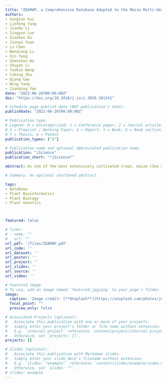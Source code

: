 ```yaml
---
title: "ZEAMAP, a Comprehensive Database Adapted to the Maize Multi-Omics Era"
authors:
- Songtao Gui
- Linfeng Yang
- Jianbo Li
- Jingyun Luo
- Xiaokai Xu
- Jianyu Yuan
- Lu Chen
- Wenqiang Li
- Xin Yang
- Shenshen Wu
- Shuyan Li
- Yuebin Wang
- Yabing Zhu
- Qiang Gao
- Ning Yang
- Jianbing Yan
date: "2022-06-26T00:00:00Z"
doi: "https://doi.org/10.1016/j.isci.2020.101241"

# Schedule page publish date (NOT publication's date).
publishDate: "2022-06-26T00:00:00Z"

# Publication type.
# Legend: 0 = Uncategorized; 1 = Conference paper; 2 = Journal article;
# 3 = Preprint / Working Paper; 4 = Report; 5 = Book; 6 = Book section;
# 7 = Thesis; 8 = Patent
publication_types: ["2"]

# Publication name and optional abbreviated publication name.
publication: "iScience"
publication_short: "*iScience*"

abstract: As one of the most extensively cultivated crops, maize (Zea mays L.) has been extensively studied by researchers and breeders for over a century. With advances in high-throughput detection of various omics data, a wealth of multi-dimensional and multi-omics information has been accumulated for maize and its wild relative, teosinte. Integration of this information has the potential to accelerate genetic research and generate improvements in maize agronomic traits. To this end, we constructed ZEAMAP, a comprehensive database incorporating multiple reference genomes, annotations, comparative genomics, transcriptomes, open chromatin regions, chromatin interactions, high-quality genetic variants, phenotypes, metabolomics, genetic maps, genetic mapping loci, population structures, and populational DNA methylation signals within maize inbred lines. ZEAMAP is user friendly, with the ability to interactively integrate, visualize, and cross-reference multiple different omics datasets.

# Summary. An optional shortened abstract.

tags:
- Database
- Plant Bioinformatics
- Plant Biology
- Plant Genetics



featured: false

# links:
# - name: ""
#   url: ""
url_pdf: '/files/ZEAMAP.pdf'
url_code: ''
url_dataset: ''
url_poster: ''
url_project: ''
url_slides: ''
url_source: ''
url_video: ''

# Featured image
# To use, add an image named `featured.jpg/png` to your page's folder. 
image:
  caption: 'Image credit: [**Unsplash**](https://unsplash.com/photos/jdD8gXaTZsc)'
  focal_point: ""
  preview_only: false

# Associated Projects (optional).
#   Associate this publication with one or more of your projects.
#   Simply enter your project's folder or file name without extension.
#   E.g. `internal-project` references `content/project/internal-project/index.md`.
#   Otherwise, set `projects: []`.
projects: []

# Slides (optional).
#   Associate this publication with Markdown slides.
#   Simply enter your slide deck's filename without extension.
#   E.g. `slides: "example"` references `content/slides/example/index.md`.
#   Otherwise, set `slides: ""`.
# slides: example
---
```

